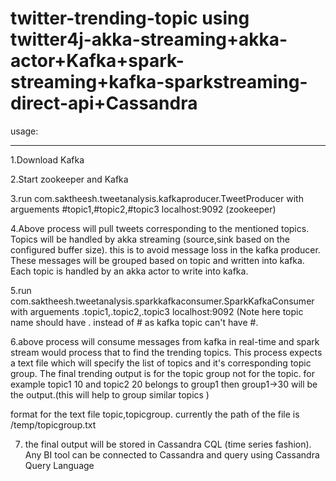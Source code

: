 # twitter-trending-topic using twitter4j-akka-streaming+akka-actor+Kafka+spark-streaming+kafka-sparkstreaming-direct-api+Cassandra

usage:
______

1.Download Kafka

2.Start zookeeper and Kafka

3.run com.saktheesh.tweetanalysis.kafkaproducer.TweetProducer with arguements #topic1,#topic2,#topic3 localhost:9092 (zookeeper)

4.Above process will pull tweets corresponding to the mentioned topics. Topics will be handled by akka streaming (source,sink based on the configured buffer size). this is to avoid message loss in the kafka producer. These messages will be grouped based on topic and written into kafka. Each topic is handled by an akka actor to write into kafka.

5.run com.saktheesh.tweetanalysis.sparkkafkaconsumer.SparkKafkaConsumer with arguements .topic1,.topic2,.topic3 localhost:9092  (Note here topic name should have . instead of # as kafka topic can't have #.

6.above process will consume messages from kafka in real-time and spark stream would process that to find the trending topics. This process expects a text file which will specify the list of topics and it's corresponding topic group. The final trending output is for the topic group not for the topic. 
for example 
 topic1 10 and topic2 20 belongs to group1 then group1->30 will be the output.(this will help to group similar topics )
 
 format for the text file topic,topicgroup. currently the path of the file is /temp/topicgroup.txt
 
7. the final output will be stored in Cassandra CQL (time series fashion). Any BI tool can be connected to Cassandra and query using Cassandra Query Language
